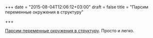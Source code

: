 +++
date = "2015-08-04T12:06:12+03:00"
draft = false
title = "Парсим переменные окружения в структуру"

+++

<p><a href="http://carlosbecker.com/posts/env-structs-golang/">Парсим переменные окружения в структуру</a>. Просто и легко.</p>

